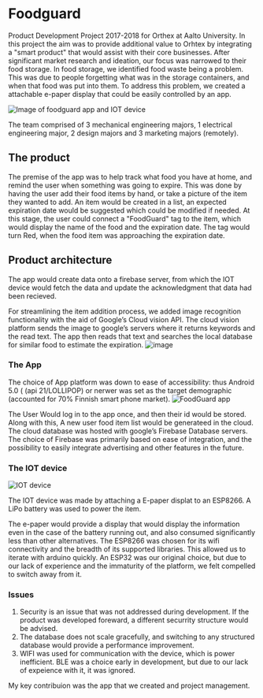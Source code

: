# Foodguard
Product Development Project 2017-2018 for Orthex at Aalto University.
In this project the aim was to provide additional value to Orhtex by integrating a "smart product" that would assist with their core businesses. After significant market research and ideation, our focus was narrowed to their food storage. 
In food storage, we identified food waste being a problem. This was due to people forgetting what was in the storage containers, and when that food was put into them. To address this problem, we created a attachable e-paper display that could be easily controlled by an app.

![Image of foodguard app and IOT device](https://user-images.githubusercontent.com/35771181/154860423-049b961f-e98c-41a8-a460-398b4503d094.JPG)

The team comprised of 3 mechanical engineering majors, 1 electrical engineering major, 2 design majors and 3 marketing majors (remotely).  

## The product
The premise of the app was to help track what food you have at home, and remind the user when something was going to expire. This was done by having the user add their food items by hand, or take a picture of the item they wanted to add. An item would be created in a list, an expected expiration date would be suggested which could be modified if needed. At this stage, the user could connect a "FoodGuard" tag to the item, which would display the name of the food and the expiration date. The tag would turn Red, when the food item was approaching the expiration date.

## Product architecture
The app would create data onto a firebase server, from which the IOT device would fetch the data and update the acknowledgment that data had been recieved.

For streamlining the item addition process, we added image recognition functionality with the aid of Google’s Cloud vision API. The cloud vision platform sends the image to google’s servers where it returns keywords and the read text. The app then reads that text and searches the local database for similar food to estimate the expiration. 
![image](https://user-images.githubusercontent.com/35771181/154919056-ae3068a3-158a-48a3-a9b1-10b07885fe44.png)

### The App
The choice of App platform was down to ease of accessibility: thus Android 5.0 ( (api 21/LOLLIPOP) or nerwer was set as the target demographic (accounted for 70% Finnish smart phone market). 
![FoodGuard app](https://user-images.githubusercontent.com/35771181/154912426-e8e4ffba-84a0-42c6-a84b-19f030521b9f.png)

The User Would log in to the app once, and then their id would be stored. Along with this, A new user food item list would be generateed in the cloud. The cloud database was hosted with  google’s Firebase Database servers. The choice of Firebase was primarily based on ease of integration, and the possibility to easily integrate advertising and other features in the future.

### The IOT device
![IOT device](https://user-images.githubusercontent.com/35771181/154917472-e25c2059-e802-4d9e-97f8-4060d17ca41c.png)

The IOT device was made by attaching a E-paper displat to an ESP8266. A LiPo battery was used to power the item.  

The e-paper would provide a display that would display the information even in the case of the battery running out, and also consumed significantly less than other alternatives. The ESP8266 was chosen for its wifi connectivity and the breadth of its supported libraries. This allowed us to iterate with arduino quickly. An ESP32 was our original choice, but due to our lack of experience and the immaturity of the platform, we felt compelled to switch away from it.

### Issues

1) Security is an issue that was not addressed during development. If the product was developed foreward, a different securrity structure would be advised.
2) The database does not scale gracefully, and switching to any structured database would provide a performance improvement. 
3) WIFI was used for communication with the device, which is power inefficient. BLE was a choice early in development, but due to our lack of expeience with it, it was ignored.

My key contribuion was the app that we created and project management. 

